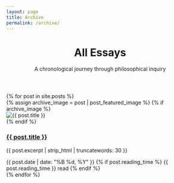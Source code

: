 ```yaml
---
layout: page
title: Archive
permalink: /archive/
---
```


<div class="archive-page">
  <header class="archive-header">
    <h1>All Essays</h1>
    <p class="archive-description">A chronological journey through philosophical inquiry</p>
  </header>
  
  <div class="archive-posts">
    <section class="recent-reflections">
      <div class="articles-grid archive-grid">
        {% for post in site.posts %}
        <article class="article-card archive-card">
          {% assign archive_image = post | post_featured_image %}
          {% if archive_image %}
          <div class="article-image">
            <img src="{{ archive_image }}" alt="{{ post.title }}">
          </div>
          {% endif %}
          <div class="article-content">
            <h3 class="article-title">
              <a href="{{ post.url | relative_url }}">{{ post.title }}</a>
            </h3>
            <p class="article-excerpt">{{ post.excerpt | strip_html | truncatewords: 30 }}</p>
            <div class="article-meta">
              <time datetime="{{ post.date | date_to_xmlschema }}">
                {{ post.date | date: "%B %d, %Y" }}
              </time>
              {% if post.reading_time %}
              <span class="reading-time">{{ post.reading_time }} read</span>
              {% endif %}
            </div>
          </div>
        </article>
        {% endfor %}
      </div>
    </section>
  </div>
</div>

